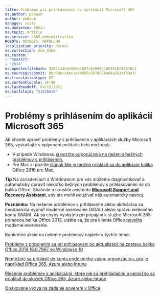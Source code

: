 ```yaml
---
title: Problémy pri prihlasovaní do aplikácií Microsoft 365
ms.author: pebaum
author: pebaum
manager: scotv
ms.audience: Admin
ms.topic: article
ms.service: o365-administration
ROBOTS: NOINDEX, NOFOLLOW
localization_priority: Normal
ms.collection: Adm_O365
ms.custom:
- "9000571"
- "2574"
ms.openlocfilehash: 02841a1b4e92eec94fc6409941d91618f02518c1
ms.sourcegitcommit: 8bc60ec34bc1e40685e3976576e04a2623f63a7c
ms.translationtype: MT
ms.contentlocale: sk-SK
ms.lasthandoff: 04/15/2021
ms.locfileid: "51836618"
---
```

# <a name="issues-signing-into-microsoft-365-apps"></a>Problémy s prihlásením do aplikácií Microsoft 365

Ak chcete opraviť problémy s prihlásením v aplikáciách služby Microsoft 365, vyskúšajte v vplyvnení počítača tieto možnosti:  

- V prípade Windowsu [si pozrite odporúčania na riešenie bežných problémov s prihlásením.](https://docs.microsoft.com/office365/troubleshoot/administration/disabling-adal-wam-not-recommended#recommendations-on-resolving-common-sign-in-issues)
- Pre Mac si pozrite  [článok Nie je možné prihlásiť sa do aplikácie balíka Office 2016 pre Mac.](https://docs.microsoft.com/office365/troubleshoot/authentication/sign-in-to-office-2016-for-mac-fail)

**Tip** Na zariadeniach s Windowsom pre vás môžeme diagnostikovať a automaticky opraviť niekoľko bežných problémov s prihlasovaním na do balíka Office. Stiahnite a spustite asistenta **[Microsoft Support and Recovery Assistant](https://aka.ms/SaRA-OfficeSignInScenario)**, aby ste mohli používať náš automatický nástroj.

**Poznámka:** Na riešenie problémov s prihlásením alebo aktiváciou sa neodporúča vypnúť moderné overovanie (ADAL) alebo správu webového konta (WAM). Ak sa chyby vyskytnú pri pripájaní k službe Microsoft 365 pomocou balíka Office 2013, uistite sa, že pre klienta Office [povolíte](https://docs.microsoft.com/microsoft-365/admin/security-and-compliance/enable-modern-authentication)  moderné overovanie.

Konkrétne akcie na riešenie problémov nájdete v týchto téme:

[Problémy s pripojením sa pri prihlasovaní po aktualizácii na zostavu balíka Office 2016 16.0.7967 vo Windowse 10](https://docs.microsoft.com/office365/troubleshoot/administration/connection-issue-when-sign-in-office-2016)  

[Nemôžete sa prihlásiť do konta prideleného vašou organizáciou, ako je napríklad Office 365, Azure alebo Intune](https://docs.microsoft.com/office365/troubleshoot/authentication/sign-in-to-office-365-azure-intune)

[Riešenie problémov s aplikáciami, ktoré nie sú prehliadačmi a nemožno sa prihlásiť do služieb Office 365, Azure alebo Intune](https://support.office.com/article/how-to-troubleshoot-non-browser-apps-that-can-t-sign-in-to-office-365-azure-or-intune-3ba1b268-66f6-462c-b0e5-070f5c2603c1?ui=en-US&rs=en-US&ad=US)

[Opakovane výzva na zadanie poverení v Office](https://docs.microsoft.com/office365/troubleshoot/authentication/access-denied-when-connect-to-office-365)